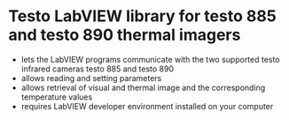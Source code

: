 # Testo LabVIEW library for testo 885 and testo 890 thermal imagers
- lets the LabVIEW programs communicate with the two supported testo infrared cameras testo 885 and testo 890
- allows reading and setting parameters
- allows retrieval of visual and thermal image and the corresponding temperature values
- requires LabVIEW developer environment installed on your computer
